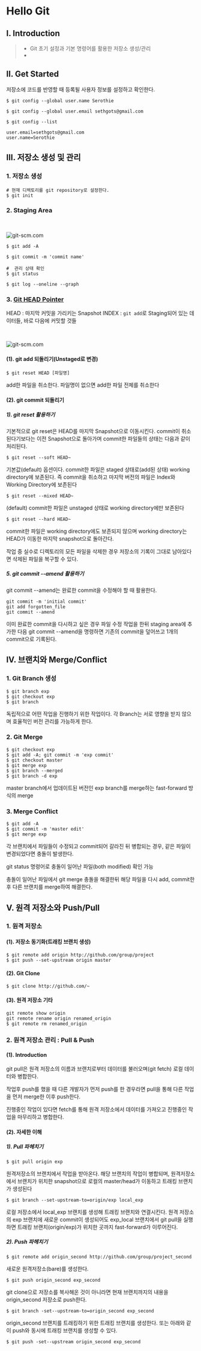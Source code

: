 # Hello Git

## Ⅰ. Introduction

> - Git 초기 설정과 기본 명령어를 활용한 저장소 생성/관리
> -

## Ⅱ. Get Started

저장소에 코드를 반영할 때 등록될 사용자 정보를 설정하고 확인한다.

```shell
$ git config --global user.name Serothie

$ git config --global user.email sethgots@gmail.com

$ git config --list

user.email=sethgots@gmail.com
user.name=Serothie
```

## Ⅲ. 저장소 생성 및 관리

### 1. 저장소 생성

```shell
# 현재 디렉토리를 git repository로 설정한다.
$ git init
```

### 2. Staging Area

</br>

![git-scm.com](gitArea1.png)

```shell
$ git add -A

$ git commit -m 'commit name'

#  관리 상태 확인
$ git status

$ git log --oneline --graph
```

### 3. [Git HEAD Pointer](https://git-scm.com/book/ko/v2/Git-%EB%8F%84%EA%B5%AC-Reset-%EB%AA%85%ED%99%95%ED%9E%88-%EC%95%8C%EA%B3%A0-%EA%B0%80%EA%B8%B0)

HEAD : 마지막 커밋을 가리키는 Snapshot
INDEX : `git add`로 Staging되어 있는 데이터들, 바로 다음에 커밋할 것들

</br>

![git-scm.com](gitArea2.png)

#### (1). git add 되돌리기(Unstaged로 변경)

```shell
$ git reset HEAD [파일명]
```

add한 파일을 취소한다. 파일명이 없으면 add한 파일 전체를 취소한다

#### (2). git commit 되돌리기

##### 1). git reset 활용하기

기본적으로 git reset은 HEAD를 마지막 Snapshot으로 이동시킨다. commit이 취소된다기보다는 이전 Snapshot으로 돌아가며 commit한 파일들의 상태는 다음과 같이 처리된다.

```shell
$ git reset --soft HEAD~
```

기본값(default) 옵션이다. commit한 파일은 staged 상태로(add된 상태) working directory에 보존된다. 즉 commit을 취소하고 마지막 버전의 파일은 Index와 Working Directory에 보존된다

```shell
$ git reset --mixed HEAD~
```

(default) commit한 파일은 unstaged 상태로 working directory에만 보존된다

```shell
$ git reset --hard HEAD~
```

commit한 파일은 working directory에도 보존되지 않으며 working directory는 HEAD가 이동한 마지막 snapshot으로 돌아간다.

작업 중 실수로 디렉토리의 모든 파일을 삭제한 경우 저장소의 기록이 그대로 남아있다면 삭제된 파일을 복구할 수 있다.

##### 5. git commit --amend 활용하기

git commit --amend는 완료한 commit을 수정해야 할 때 활용한다.

```shell
git commit -m 'initial commit'
git add forgotten_file
git commit --amend
```

이미 완료한 commit을 다시하고 싶은 경우 파일 수정 작업을 한뒤 staging area에 추가한 다음 git commit --amend을 명령하면 기존의 commit을 덮어쓰고 1개의 commit으로 기록된다.

## Ⅳ. 브랜치와 Merge/Conflict

### 1. Git Branch 생성

```shell
$ git branch exp
$ git checkout exp
$ git branch
```

독립적으로 어떤 작업을 진행하기 위한 작업이다. 각 Branch는 서로 영향을 받지 않으며 효율적인 버전 관리를 가능하게 한다.

### 2. Git Merge

```shell
$ git checkout exp
$ git add -A; git commit -m 'exp commit'
$ git checkout master
$ git merge exp
$ git branch --merged
$ git branch -d exp
```

master branch에서 업데이트된 버전인 exp branch를 merge하는 fast-forward 방식의 merge

### 3. Merge Conflict

```shell
$ git add -A
$ git commit -m 'master edit'
$ git merge exp
```

각 브랜치에서 파일들이 수정되고 commit되어 갈라진 뒤 병합되는 경우, 같은 파일이 변경되었다면 충돌이 발생한다.

git status 명령어로 충돌이 일어난 파일(both modified) 확인 가능

충돌이 일어난 파일에서 git merge 충돌을 해결한뒤 해당 파일을 다시 add, commit한 후 다른 브랜치를 merge하여 해결한다.

## Ⅴ. 원격 저장소와 Push/Pull

### 1. 원격 저장소

#### (1). 저장소 동기화(트래킹 브랜치 생성)

```shell
$ git remote add origin http://github.com/group/project
$ git push --set-upstream origin master
```

#### (2). Git Clone

```shell
$ git clone http://github.com/~
```

#### (3). 원격 저장소 기타

```shell
git remote show origin
git remote rename origin renamed_origin
$ git remote rm renamed_origin
```

### 2. 원격 저장소 관리 : Pull & Push

#### (1). Introduction

git pull은 원격 저장소의 이름과 브랜치로부터 데이터를 불러오며(git fetch) 로컬 데이터와 병합한다.

작업후 push를 했을 때 다른 개발자가 먼저 push를 한 경우라면 pull을 통해 다른 작업을 먼저 merge한 이후 push한다.

진행중인 작업이 있다면 fetch를 통해 원격 저장소에서 데이터를 가져오고 진행중인 작업을 마무리하고 병합한다.

#### (2). 자세한 이해

##### 1). Pull 파헤치기

```shell
$ git pull origin exp
```

원격저장소의 브랜치에서 작업을 받아온다. 해당 브랜치의 작업이 병합되며, 원격저장소에서 브랜치가 위치한 snapshot으로 로컬의 master/head가 이동하고 트래킹 브랜치가 생성된다

```shell
$ git branch --set-upstream-to=origin/exp local_exp
```

로컬 저장소에서 local_exp 브랜치를 생성해 트래킹 브랜치와 연결시킨다.
원격 저장소의 exp 브랜치에 새로운 commit이 생성되어도 exp_local 브랜치에서 git pull을 실행하면 트래킹 브랜치(origin/exp)가 위치한 곳까지 fast-forward가 이루어진다.

##### 2). Push 파헤치기

```shell
$ git remote add origin_second http://github.com/group/project_second
```

새로운 원격저장소(bare)를 생성한다.

```shell
$ git push origin_second exp_second
```

git clone으로 저장소를 복사해온 것이 아니라면
현재 브랜치까지의 내용을 origin_second 저장소로 push한다.

```shell
$ git branch -set--upstream-to=origin_second exp_second
```

origin_second 브랜치를 트래킹하기 위한 트래킹 브랜치를 생성한다.
또는 아래와 같이 push와 동시에 트래킹 브랜치를 생성할 수 있다.

```shell
$ git push -set--upstream origin_second exp_second
```
